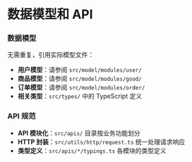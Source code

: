 # 数据模型和 API

### 数据模型

无需重复，引用实际模型文件：

- **用户模型**：请参阅 `src/model/modules/user/`
- **商品模型**：请参阅 `src/model/modules/good/`
- **订单模型**：请参阅 `src/model/modules/order/`
- **相关类型**：`src/types/` 中的 TypeScript 定义

### API 规范

- **API 模块化**：`src/apis/` 目录按业务功能划分
- **HTTP 封装**：`src/utils/http/request.ts` 统一处理请求响应
- **类型定义**：`src/apis/*/typings.ts` 各模块的类型定义

